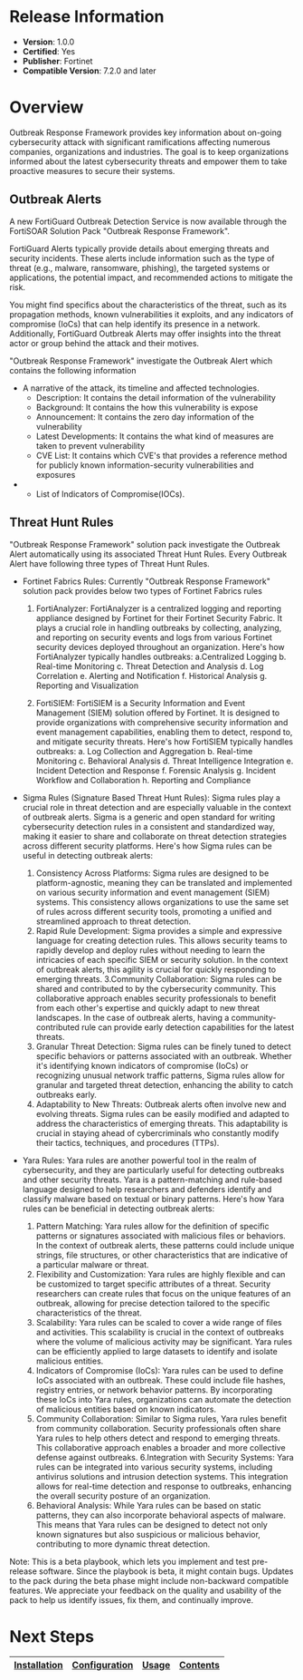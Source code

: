 # Release Information 

 * **Version**: 1.0.0 
 * **Certified**: Yes 
 * **Publisher**: Fortinet 
 * **Compatible Version**: 7.2.0 and later 
 

 # Overview 
 Outbreak Response Framework provides key information about on-going cybersecurity attack with significant ramifications affecting numerous companies, organizations and industries. The goal is to keep organizations informed about the latest cybersecurity threats and empower them to take proactive measures to secure their systems. 
 
 ## Outbreak Alerts
 A new FortiGuard Outbreak Detection Service is now available through the FortiSOAR Solution Pack "Outbreak Response Framework". 
 
 FortiGuard Alerts typically provide details about emerging threats and security incidents. These alerts include information such as the type of threat (e.g., malware, ransomware, phishing), the targeted systems or applications, the potential impact, and recommended actions to mitigate the risk.
 
 You might find specifics about the characteristics of the threat, such as its propagation methods, known vulnerabilities it exploits, and any indicators of compromise (IoCs) that can help identify its presence in a network. Additionally, FortiGuard Outbreak Alerts may offer insights into the threat actor or group behind the attack and their motives.
 
 "Outbreak Response Framework" investigate the Outbreak Alert which contains the following information
 - A narrative of the attack, its timeline and affected technologies.
    - Description: It contains the detail information of the vulnerability
    - Background: It contains the how this vulnerability is expose 
    - Announcement: It contains the zero day information of the vulnerability
    - Latest Developments: It contains the what kind of measures are taken to prevent vulnerability
    - CVE List: It contains which CVE's that provides a reference method for publicly known information-security vulnerabilities and exposures
 - - List of Indicators of Compromise(IOCs).
 
 ## Threat Hunt Rules
 "Outbreak Response Framework" solution pack investigate the Outbreak Alert automatically using its associated Threat Hunt Rules. Every Outbreak Alert have following three types of Threat Hunt Rules.

 - Fortinet Fabrics Rules: Currently "Outbreak Response Framework" solution pack provides below two types of Fortinet Fabrics rules
    1. FortiAnalyzer: FortiAnalyzer is a centralized logging and reporting appliance designed by Fortinet for their Fortinet Security Fabric. It plays a crucial role in handling outbreaks by collecting, analyzing, and reporting on security events and logs from various Fortinet security devices deployed throughout an organization. Here's how FortiAnalyzer typically handles outbreaks:
        a.Centralized Logging
        b. Real-time Monitoring
        c. Threat Detection and Analysis
        d. Log Correlation
        e. Alerting and Notification
        f. Historical Analysis
        g. Reporting and Visualization

    2. FortiSIEM: FortiSIEM is a Security Information and Event Management (SIEM) solution offered by Fortinet. It is designed to provide organizations with comprehensive security information and event management capabilities, enabling them to detect, respond to, and mitigate security threats. Here's how FortiSIEM typically handles outbreaks:
        a. Log Collection and Aggregation
        b. Real-time Monitoring
        c. Behavioral Analysis
        d. Threat Intelligence Integration
        e. Incident Detection and Response
        f. Forensic Analysis
        g. Incident Workflow and Collaboration
        h. Reporting and Compliance

 - Sigma Rules (Signature Based Threat Hunt Rules):  Sigma rules play a crucial role in threat detection and are especially valuable in the context of outbreak alerts. Sigma is a generic and open standard for writing cybersecurity detection rules in a consistent and standardized way, making it easier to share and collaborate on threat detection strategies across different security platforms.
 Here's how Sigma rules can be useful in detecting outbreak alerts:
    1. Consistency Across Platforms: Sigma rules are designed to be platform-agnostic, meaning they can be translated and implemented on various security information and event management (SIEM) systems. This consistency allows organizations to use the same set of rules across different security tools, promoting a unified and streamlined approach to threat detection.
    2. Rapid Rule Development: Sigma provides a simple and expressive language for creating detection rules. This allows security teams to rapidly develop and deploy rules without needing to learn the intricacies of each specific SIEM or security solution. In the context of outbreak alerts, this agility is crucial for quickly responding to emerging threats.
    3.Community Collaboration: Sigma rules can be shared and contributed to by the cybersecurity community. This collaborative approach enables security professionals to benefit from each other's expertise and quickly adapt to new threat landscapes. In the case of outbreak alerts, having a community-contributed rule can provide early detection capabilities for the latest threats.
    4. Granular Threat Detection: Sigma rules can be finely tuned to detect specific behaviors or patterns associated with an outbreak. Whether it's identifying known indicators of compromise (IoCs) or recognizing unusual network traffic patterns, Sigma rules allow for granular and targeted threat detection, enhancing the ability to catch outbreaks early.
    5. Adaptability to New Threats: Outbreak alerts often involve new and evolving threats. Sigma rules can be easily modified and adapted to address the characteristics of emerging threats. This adaptability is crucial in staying ahead of cybercriminals who constantly modify their tactics, techniques, and procedures (TTPs).

- Yara Rules: Yara rules are another powerful tool in the realm of cybersecurity, and they are particularly useful for detecting outbreaks and other security threats. Yara is a pattern-matching and rule-based language designed to help researchers and defenders identify and classify malware based on textual or binary patterns. Here's how Yara rules can be beneficial in detecting outbreak alerts:
    1. Pattern Matching: Yara rules allow for the definition of specific patterns or signatures associated with malicious files or behaviors. In the context of outbreak alerts, these patterns could include unique strings, file structures, or other characteristics that are indicative of a particular malware or threat.
    2. Flexibility and Customization: Yara rules are highly flexible and can be customized to target specific attributes of a threat. Security researchers can create rules that focus on the unique features of an outbreak, allowing for precise detection tailored to the specific characteristics of the threat.
    3. Scalability: Yara rules can be scaled to cover a wide range of files and activities. This scalability is crucial in the context of outbreaks where the volume of malicious activity may be significant. Yara rules can be efficiently applied to large datasets to identify and isolate malicious entities.
    4. Indicators of Compromise (IoCs): Yara rules can be used to define IoCs associated with an outbreak. These could include file hashes, registry entries, or network behavior patterns. By incorporating these IoCs into Yara rules, organizations can automate the detection of malicious entities based on known indicators.
    5. Community Collaboration: Similar to Sigma rules, Yara rules benefit from community collaboration. Security professionals often share Yara rules to help others detect and respond to emerging threats. This collaborative approach enables a broader and more collective defense against outbreaks.
    6.Integration with Security Systems: Yara rules can be integrated into various security systems, including antivirus solutions and intrusion detection systems. This integration allows for real-time detection and response to outbreaks, enhancing the overall security posture of an organization.
    7. Behavioral Analysis: While Yara rules can be based on static patterns, they can also incorporate behavioral aspects of malware. This means that Yara rules can be designed to detect not only known signatures but also suspicious or malicious behavior, contributing to more dynamic threat detection.




Note: This is a beta playbook, which lets you implement and test pre-release software. Since the playbook is beta, it might contain bugs. Updates to the pack during the beta phase might include non-backward compatible features. We appreciate your feedback on the quality and usability of the pack to help us identify issues, fix them, and continually improve.


 # Next Steps
 | [Installation](./docs/setup.md#installation) | [Configuration](./docs/setup.md#configuration) | [Usage](./docs/usage.md) | [Contents](./docs/contents.md) | 
 |--------------------------------------------|----------------------------------------------|------------------------|------------------------------|